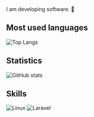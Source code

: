 I am developing software. 👋

<!--
**JuanSebastianMedina/JuanSebastianMedina** is a ✨ _special_ ✨ repository because its `README.md` (this file) appears on your GitHub profile.

Here are some ideas to get you started:
## Hi there 👋
- 🔭 I’m currently working on ...
- 🌱 I’m currently learning ...
- 👯 I’m looking to collaborate on ...
- 🤔 I’m looking for help with ...
- 💬 Ask me about ...
- 📫 How to reach me: ...
- 😄 Pronouns: ...
- ⚡ Fun fact: ...
Tengo que aprender Git Hub y esto está en inglés.
-->

## Most used languages
![Top Langs](https://github-readme-stats.vercel.app/api/top-langs/?username=JuanSebastianMedina&layout=compact&langs_count=8)

## Statistics
![GitHub stats](https://github-readme-stats.vercel.app/api?username=JuanSebastianMedina&show_icons=true&theme=dracula)


## Skills
![Linux](https://img.shields.io/badge/Linux-Kali-informational?logo=linux)
![Laravel](https://img.shields.io/badge/Laravel-11-red?logo=laravel)
